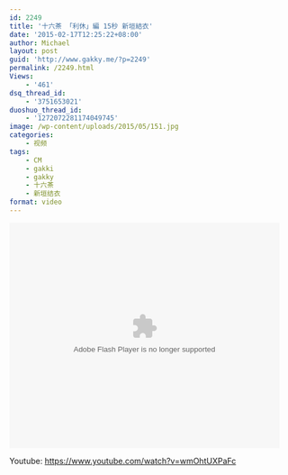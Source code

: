 ```yaml
---
id: 2249
title: '十六茶 「利休」編 15秒 新垣結衣'
date: '2015-02-17T12:25:22+08:00'
author: Michael
layout: post
guid: 'http://www.gakky.me/?p=2249'
permalink: /2249.html
Views:
    - '461'
dsq_thread_id:
    - '3751653021'
duoshuo_thread_id:
    - '1272072281174049745'
image: /wp-content/uploads/2015/05/151.jpg
categories:
    - 视频
tags:
    - CM
    - gakki
    - gakky
    - 十六茶
    - 新垣结衣
format: video
---
```


<embed height="400" src="http://www.tudou.com/v/0nsUuf1_ER8/&bid=05&rpid=51229674&resourceId=51229674_05_05_99/v.swf" type="application/x-shockwave-flash" width="480"></embed>

Youtube: <https://www.youtube.com/watch?v=wmOhtUXPaFc>